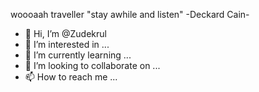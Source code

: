 
woooaah traveller
"stay awhile and listen"
     -Deckard Cain-
     
- 👋 Hi, I’m @Zudekrul
- 👀 I’m interested in ...
- 🌱 I’m currently learning ...
- 💞️ I’m looking to collaborate on ...
- 📫 How to reach me ...

<!---
Zudekrul/Zudekrul is a ✨ special ✨ repository because its `README.md` (this file) appears on your GitHub profile.
You can click the Preview link to take a look at your changes.
--->
